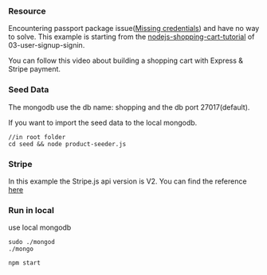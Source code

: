 ### Resource

Encountering passport package issue([Missing credentials](https://www.youtube.com/watch?v=GHNLWHGCBEc&index=7&list=PLAcqMUt_lZO7-v7gHg5-2X0dVlvVY1DyX)) and have no way to solve. This example is starting from the [nodejs-shopping-cart-tutorial](https://github.com/mschwarzmueller/nodejs-shopping-cart-tutorial) of 03-user-signup-signin.

You can follow this video about building a shopping cart with Express & Stripe payment.


### Seed Data

The mongodb use the db name: shopping and the db port 27017(default).

If you want to import the seed data to the local mongodb.
```
//in root folder
cd seed && node product-seeder.js
```

### Stripe

In this example the Stripe.js api version is V2. You can find the reference [here](https://stripe.com/docs/stripe.js/v2)


### Run in local

use local mongodb
```
sudo ./mongod
./mongo
```

```
npm start
```


